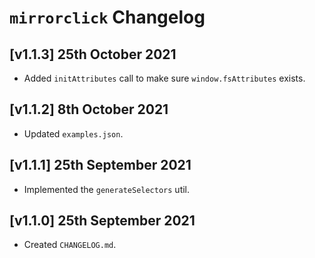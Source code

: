 # `mirrorclick` Changelog

## [v1.1.3] 25th October 2021

- Added `initAttributes` call to make sure `window.fsAttributes` exists.

## [v1.1.2] 8th October 2021

- Updated `examples.json`.

## [v1.1.1] 25th September 2021

- Implemented the `generateSelectors` util.

## [v1.1.0] 25th September 2021

- Created `CHANGELOG.md`.
